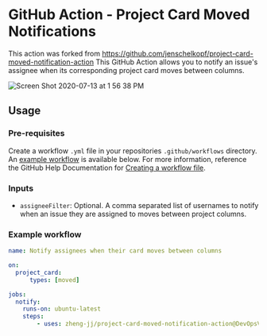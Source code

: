 # GitHub Action - Project Card Moved Notifications
This action was forked from https://github.com/jenschelkopf/project-card-moved-notification-action
This GitHub Action allows you to notify an issue's assignee when its corresponding project card moves between columns.

![Screen Shot 2020-07-13 at 1 56 38 PM](https://user-images.githubusercontent.com/1865328/87342336-af55b600-c510-11ea-8ebf-8ec4453d524a.png)

## Usage
### Pre-requisites
Create a workflow `.yml` file in your repositories `.github/workflows` directory. An [example workflow](#example-workflow) is available below. For more information, reference the GitHub Help Documentation for [Creating a workflow file](https://help.github.com/en/articles/configuring-a-workflow#creating-a-workflow-file).

### Inputs
- `assigneeFilter`: Optional. A comma separated list of usernames to notify when an issue they are assigned to moves between project columns.

### Example workflow

```yaml
name: Notify assignees when their card moves between columns

on:
  project_card:
      types: [moved]

jobs:
  notify:
    runs-on: ubuntu-latest
    steps:
        - uses: zheng-jj/project-card-moved-notification-action@DevOpsV5
